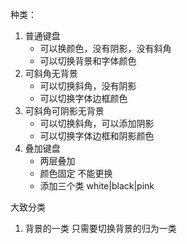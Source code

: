 种类：
1. 普通键盘
	- 可以换颜色，没有阴影，没有斜角
	- 可以切换背景和字体颜色
2. 可斜角无背景
	- 可以切换斜角，没有阴影
	- 可以切换字体边框颜色
3. 可斜角可阴影无背景
	- 可以切换斜角，可以添加阴影
	- 可以切换字体边框和阴影颜色
4. 叠加键盘
	- 两层叠加
	- 颜色固定 不能更换
	- 添加三个类 white|black|pink

大致分类
1. 背景的一类 只需要切换背景的归为一类